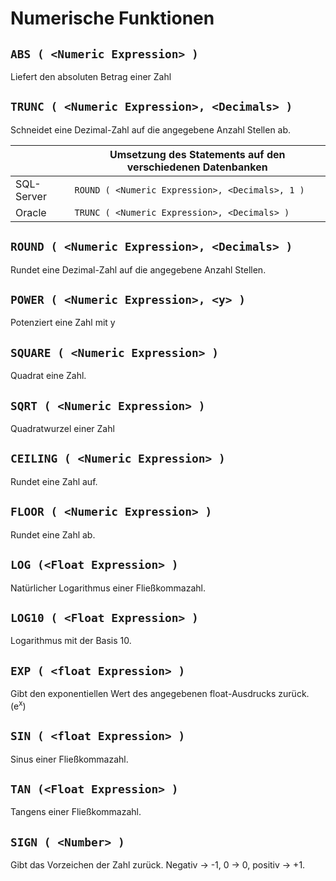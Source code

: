 # Numerische Funktionen

## `ABS ( <Numeric Expression> )`

Liefert den absoluten Betrag einer Zahl

## `TRUNC ( <Numeric Expression>, <Decimals> )`

Schneidet eine Dezimal-Zahl auf die angegebene Anzahl Stellen ab.

| |Umsetzung des Statements auf den verschiedenen Datenbanken|
|-|-|
| SQL-Server | `ROUND ( <Numeric Expression>, <Decimals>, 1 )` |
| Oracle     | `TRUNC ( <Numeric Expression>, <Decimals> )` |

## `ROUND ( <Numeric Expression>, <Decimals> )`

Rundet eine Dezimal-Zahl auf die angegebene Anzahl Stellen.

## `POWER ( <Numeric Expression>, <y> )`

Potenziert eine Zahl mit y

## `SQUARE ( <Numeric Expression> )`

Quadrat eine Zahl.

## `SQRT ( <Numeric Expression> )`

Quadratwurzel einer Zahl

## `CEILING ( <Numeric Expression> )`

Rundet eine Zahl auf.

## `FLOOR ( <Numeric Expression> )`

Rundet eine Zahl ab.

## `LOG (<Float Expression> )`

Natürlicher Logarithmus einer Fließkommazahl.

## `LOG10 ( <Float Expression> )`

Logarithmus mit der Basis 10.

## `EXP ( <float Expression> )`

Gibt den exponentiellen Wert des angegebenen float-Ausdrucks zurück. (e<sup>x</sup>)

## `SIN ( <float Expression> )`

Sinus einer Fließkommazahl.

## `TAN (<Float Expression> )`

Tangens einer Fließkommazahl.

## `SIGN ( <Number> )`

Gibt das Vorzeichen der Zahl zurück. Negativ -> -1, 0 -> 0, positiv -> +1.
